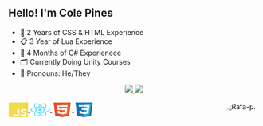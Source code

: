 ## Hello! I'm Cole Pines

- 🎨 2 Years of CSS & HTML Experience
- 📋 3 Year of Lua Experience
- 📝 4 Months of C# Experienece 
- 🗂️ Currently Doing Unity Courses
- 🐼 Pronouns: He/They


<div align="center">
  <a href="https://github.com/lowtester24">
  <img height="180em" src="https://github-readme-stats.vercel.app/api?username=lowtester24&show_icons=true&theme=synthwave&include_all_commits=true&count_private=true"/>
  <img height="180em" src="https://github-readme-stats.vercel.app/api/top-langs/?username=lowtester24&layout=compact&langs_count=7&theme=synthwave"/>
</div>

  <div style="display: inline_block"><br>
  <img align="center" alt="Rafa-Js" height="30" width="40" src="https://raw.githubusercontent.com/devicons/devicon/master/icons/javascript/javascript-plain.svg">
  <img align="center" alt="Rafa-React" height="30" width="40" src="https://raw.githubusercontent.com/devicons/devicon/master/icons/react/react-original.svg">
  <img align="center" alt="Rafa-HTML" height="30" width="40" src="https://raw.githubusercontent.com/devicons/devicon/master/icons/html5/html5-original.svg">
  <img align="center" alt="Rafa-CSS" height="30" width="40" src="https://raw.githubusercontent.com/devicons/devicon/master/icons/css3/css3-original.svg">
  <img align="right" alt="Rafa-pic" height="150" style="border-radius:50px;" src="https://cdn.discordapp.com/attachments/868994807790452767/923633327402008616/download20211204053016.png">
</div>
